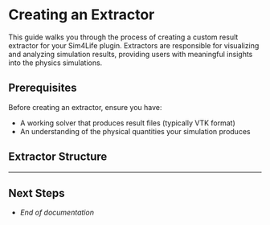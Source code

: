 # Creating an Extractor

This guide walks you through the process of creating a custom result extractor for your Sim4Life plugin. Extractors are responsible for visualizing and analyzing simulation results, providing users with meaningful insights into the physics simulations.

## Prerequisites

Before creating an extractor, ensure you have:

- A working solver that produces result files (typically VTK format)
- An understanding of the physical quantities your simulation produces

## Extractor Structure

---

## Next Steps

- *End of documentation*
